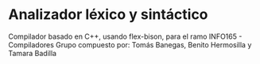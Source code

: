 # Analizador léxico y sintáctico

Compilador basado en C++, usando flex-bison, para el ramo INFO165 - Compiladores
Grupo compuesto por: Tomás Banegas, Benito Hermosilla y Tamara Badilla
